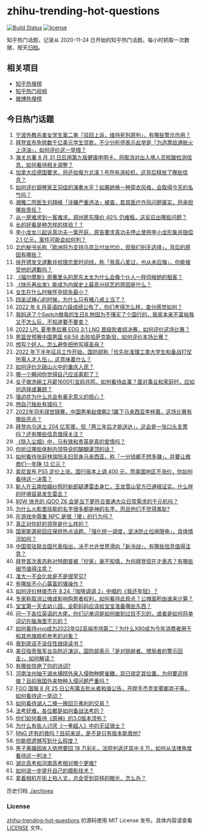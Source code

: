 # zhihu-trending-hot-questions

[![Build Status](https://github.com/justjavac/zhihu-trending-hot-questions/workflows/ci/badge.svg?branch=master)](https://github.com/justjavac/zhihu-trending-hot-questions/actions)
[![license](https://img.shields.io/github/license/justjavac/zhihu-trending-hot-questions)](https://github.com/justjavac/zhihu-trending-hot-questions/blob/master/LICENSE)

知乎热门话题，记录从 2020-11-24 日开始的知乎热门话题。每小时抓取一次数据，按天[归档](./archives)。

## 相关项目

- [知乎热搜榜](https://github.com/justjavac/zhihu-trending-top-search)
- [知乎热门视频](https://github.com/justjavac/zhihu-trending-hot-video)
- [微博热搜榜](https://github.com/justjavac/weibo-trending-hot-search)

## 今日热门话题

<!-- BEGIN -->
<!-- 最后更新时间 Fri Aug 26 2022 07:06:39 GMT+0800 (China Standard Time) -->

1. [宁波外教杀害女学生案二审「驳回上诉，维持死刑原判」，有哪些警示作用？](https://www.zhihu.com/question/549951297)
1. [拜登宣布免除数千亿美元学生贷款，不少分析师表示此举是「为选票给通胀火上浇油」，如何评价这一举措？](https://www.zhihu.com/question/549907532)
1. [海关总署 8 月 31 日启用第九版健康申明卡，将取消对出入境人员核酸检测信息，如何看待相关调整？](https://www.zhihu.com/question/549965324)
1. [加拿大应德国要求，将还给俄方北溪 1 号所有涡轮机，这背后释放了哪些信息？](https://www.zhihu.com/question/549874626)
1. [如何评价钢琴家王羽佳的演奏水平？如果她换一种穿衣风格，会取得今天的名气吗？](https://www.zhihu.com/question/549822341)
1. [湘雅二院医生刘翔峰「涉嫌严重违法」被查，若其医疗作风问题属实，将承担哪些责任？](https://www.zhihu.com/question/549991751)
1. [从一房难求到一客难求，郑州房东降价 40% 仍难租，这反应出哪些问题？](https://www.zhihu.com/question/549884747)
1. [长的好看是种怎样的体验？？](https://www.zhihu.com/question/27797286)
1. [李小龙女儿起诉真功夫一案开庭，原告要求真功夫停止使用李小龙形象并赔偿 2.1 亿元，案件可能会如何判？](https://www.zhihu.com/question/362966228)
1. [北约秘书长称「欧洲将为支持乌克兰付出代价，但我们别无选择」，背后的原因有哪些？](https://www.zhihu.com/question/549932419)
1. [徐开骋发文道歉并梳理恋爱时间线，称「我真心爱过，也从未后悔」，你能接受他的道歉吗？](https://www.zhihu.com/question/549995322)
1. [《福尔摩斯》原著里头的房东太太为什么会像个仆人一样伺候她的租客？](https://www.zhihu.com/question/266192012)
1. [《快乐再出发》能成为内娱史上最高分综艺的原因是什么？](https://www.zhihu.com/question/545702396)
1. [女生在什么时候怀孕损失最小？](https://www.zhihu.com/question/525250785)
1. [四圣试禅心的时候，为什么只有猪八戒上当了？](https://www.zhihu.com/question/517036783)
1. [2022 年 6 月英语四六级成绩公布了，你们考得怎么样，查分感觉如何？](https://www.zhihu.com/question/549724149)
1. [我妈送了个Switch做我的生日礼物因为不懂买了个国行的，我家本来不富裕我又不怎么玩，不知道要不要卖？](https://www.zhihu.com/question/518568127)
1. [2022 LPL 夏季季后赛 EDG 3:1 LNG 晋级败者组决赛，如何评价这场比赛？](https://www.zhihu.com/question/549955709)
1. [男篮世预赛中国男篮 68:56 击败哈萨克斯坦，如何评价本场比赛？](https://www.zhihu.com/question/550001482)
1. [想写个好人，怎么避免把他写得圣母？](https://www.zhihu.com/question/498592022)
1. [2022 年下半年征兵工作开始，国防部称「优先批准理工类大学生和备战打仗所需人才入伍」，这意味着什么？](https://www.zhihu.com/question/549938209)
1. [如何评价北碚山火中的重庆人民？](https://www.zhihu.com/question/549785195)
1. [哪一个瞬间你觉得自己应该离职了？](https://www.zhihu.com/question/28861892)
1. [女子做洗碗工月薪1600引宝妈共鸣，如何看待此事？面对事业和家庭时，应如何选择或兼顾？](https://www.zhihu.com/question/549895282)
1. [强迫症为什么总会有豪无意义的担心？](https://www.zhihu.com/question/389245949)
1. [想自己独处有错吗？](https://www.zhihu.com/question/549757337)
1. [2022年羽毛球世锦赛，中国男单赵俊鹏2:1赢下马来西亚李梓嘉，这场比赛有哪些亮点？](https://www.zhihu.com/question/549956328)
1. [拜登向乌送上 204 亿军援，但「两三年后才能送达」，这会是一张口头支票吗？还有哪些信息值得关注？](https://www.zhihu.com/question/549904082)
1. [《隐入尘烟》中，马有铁和贵英是真的爱情吗？](https://www.zhihu.com/question/549155765)
1. [你听过哪些体制内领导说的醍醐灌顶的话？](https://www.zhihu.com/question/462252881)
1. [如何看待张庭林瑞阳夫妇现身马来西亚，称「一分钱都不想多赚」，并要让微商们一年挣 13 亿元？](https://www.zhihu.com/question/549779502)
1. [索尼宣布 PS5 定价上涨，国行版本上调 400 元，而美国地区不涨价，你如何看待这一决策？](https://www.zhihu.com/question/549933616)
1. [新人在云南拍婚纱照时新郎疑遭雷击身亡，玉龙雪山官方已通报证实，什么样的环境容易发生雷击？](https://www.zhihu.com/question/549891035)
1. [80W 快充的 iQOO Z6 会是当下更符合普通大众日常需求的千元机吗？](https://www.zhihu.com/question/549929530)
1. [为什么火影里技能的名字很多都是神的名字，而且他们不觉得羞耻?](https://www.zhihu.com/question/549018278)
1. [在游戏中尊重 NPC 是很「傻」的行为吗？](https://www.zhihu.com/question/267326810)
1. [真正对你好的领导是什么样的？](https://www.zhihu.com/question/321379110)
1. [国家能源局回应保供热点话题，「强化统一调度，坚决防止拉闸限电」，具体情况如何？](https://www.zhihu.com/question/549781414)
1. [中国常驻联合国代表指出，决不允许世界滑向「新冷战」，有哪些信息值得注意？](https://www.zhihu.com/question/549867957)
1. [拜登首次表态称对特朗普被「抄家」毫不知情，为何拜登现在才表态？有哪些细节值得注意？](https://www.zhihu.com/question/549893528)
1. [准大一不会化妆是不是很罕见?](https://www.zhihu.com/question/548342591)
1. [有哪些不小心露富的骚操作？](https://www.zhihu.com/question/308231011)
1. [如何评价林俊杰在 8.24「咖啡调调 2」中唱的《我还年轻》？](https://www.zhihu.com/question/549830659)
1. [专家称取消公摊或影响购房者权利，如何看待此观点？公摊面积由谁来计算？](https://www.zhihu.com/question/549882388)
1. [宝宝第一天去幼儿园，全职妈妈应该给宝宝准备哪些东西？](https://www.zhihu.com/question/548799285)
1. [问一下各位英语的大佬，你们记单词是如何做到过目不忘的，或者是如何将单词记在脑海里不忘的？](https://www.zhihu.com/question/509165028)
1. [如何看待vivo成为2022年Q2高端市场第二？为什么X80成为今年消费者用于和其他旗舰机参考的对象？](https://www.zhihu.com/question/549879298)
1. [我到底该不该任性继续读书？](https://www.zhihu.com/question/549837192)
1. [美日指责我军台岛附近演训，国防部表示「是对挑衅者、搅局者的警示回击」，如何解读？](https://www.zhihu.com/question/549932576)
1. [有哪些惊艳了你的诗词?](https://www.zhihu.com/question/540593885)
1. [河南汝州抽干湖水捕捞外来入侵物种鳄雀鳝，现已锁定其位置，为何要这样做？目前我国外来物种入侵问题严重吗？](https://www.zhihu.com/question/549679746)
1. [FGO 国服 8 月 25 日公布第五批从者和谐公告，开膛手杰克变雾都弃子等，如何看待这一举动？](https://www.zhihu.com/question/549927443)
1. [如何看待湖人二换一换回贝弗利的交易？](https://www.zhihu.com/question/549908422)
1. [法考好难，各位都是如何备战法考的？](https://www.zhihu.com/question/454195305)
1. [你们如何看待《原神》的3.0版本须弥？](https://www.zhihu.com/question/548541192)
1. [为什么有些人讨厌《一拳超人》中的无证骑士？](https://www.zhihu.com/question/333661075)
1. [RNG 还有的救吗？目前来说，是不是只有版本能救他?](https://www.zhihu.com/question/549430465)
1. [你能把遗憾写到什么程度？](https://www.zhihu.com/question/540642172)
1. [男子离婚因收入低想要回 18 万彩礼，法院判返还其中 8 万，如何从法律角度看待这一判决？](https://www.zhihu.com/question/549768999)
1. [湖北高考和河南高考相对哪个更难?](https://www.zhihu.com/question/548507808)
1. [如何进一步提升自己的摄影技术？](https://www.zhihu.com/question/547692363)
1. [拿着相机在街上拍人文，总会受到异样的眼光，怎么办？](https://www.zhihu.com/question/540707062)

<!-- END -->

历史归档 [./archives](./archives)

### License

[zhihu-trending-hot-questions](https://github.com/justjavac/zhihu-trending-hot-questions)
的源码使用 MIT License 发布。具体内容请查看 [LICENSE](./LICENSE) 文件。
